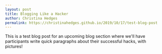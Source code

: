 ```yaml
---
layout: post
title: Blogging Like a Hacker
author: Christina Hedges
permalink: https://christinahedges.github.io/2019/10/17/test-blog-post.html
---
```


This is a test blog post for an upcoming blog section where we'll have participants write quick paragraphs about their successful hacks, with pictures!

